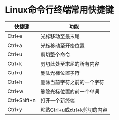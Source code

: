 # Linux命令行终端常用快捷键

| 快捷键       | 功能                         |
| ------------ | ---------------------------- |
| Ctrl+e       | 光标移动至最末尾             |
| Ctrl+a       | 光标移动至开始位置           |
| Ctrl+u       | 剪切整个命令                 |
| Ctrl+k       | 剪切此处至末尾的所有内容     |
| Ctrl+d       | 删除光标位置字符             |
| Ctrl+h       | 删除当前字符之前的一个字符   |
| Ctrl+w       | 删除光标位置的前一个单词     |
| Ctrl+Shift+n | 打开一个新终端               |
| Ctrl+y       | 粘贴Ctrl+u或ctrl+k剪切的内容 |

